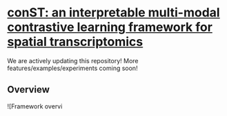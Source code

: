 # [conST: an interpretable multi-modal contrastive learning framework for spatial transcriptomics](https://www.biorxiv.org/content/10.1101/2022.01.14.476408v1)
We are actively updating this repository! More features/examples/experiments coming soon!

## Overview

![Framework overvi